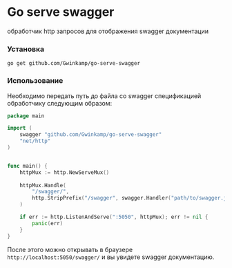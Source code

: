 # Go serve swagger

обработчик http запросов для отображения swagger документации

### Установка

```shell
go get github.com/Gwinkamp/go-serve-swagger
```

### Использование

Необходимо передать путь до файла со swagger спецификацией обработчику следующим образом:

```go
package main

import (
	swagger "github.com/Gwinkamp/go-serve-swagger"
	"net/http"
)


func main() {
	httpMux := http.NewServeMux()
	
	httpMux.Handle(
		"/swagger/",
		http.StripPrefix("/swagger", swagger.Handler("path/to/swagger.json")),
	)

	if err := http.ListenAndServe(":5050", httpMux); err != nil {
		panic(err)
	}
}
```

После этого можно открывать в браузере `http://localhost:5050/swagger/` и вы увидете swagger документацию.